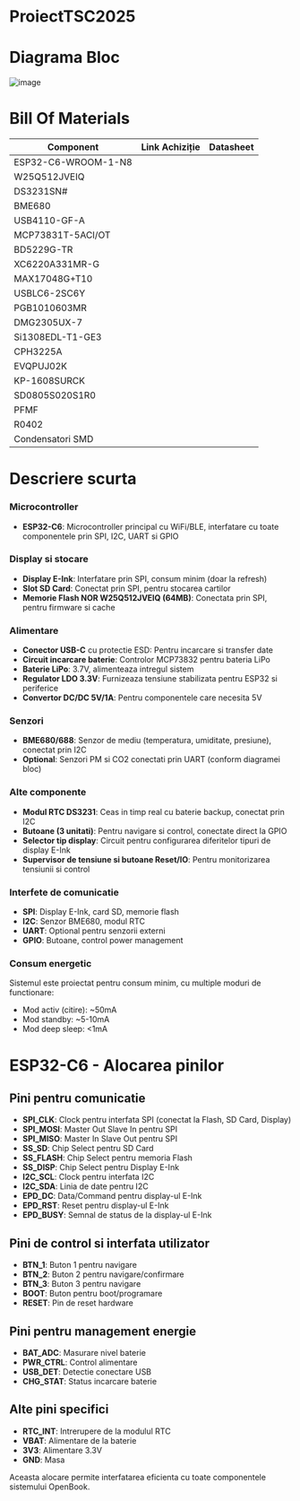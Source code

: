 # ProiectTSC2025

# Diagrama Bloc

![image](https://github.com/user-attachments/assets/395cf2fa-9804-4bfd-8931-e923f9c445ed)

# Bill Of Materials

| Component | Link Achiziție | Datasheet |
|-----------|---------------|-----------|
| ESP32-C6-WROOM-1-N8 |  | |
| W25Q512JVEIQ | | |
| DS3231SN# | | |
| BME680 | |
| USB4110-GF-A ||
| MCP73831T-5ACI/OT | |
| BD5229G-TR | |
| XC6220A331MR-G | |
| MAX17048G+T10 | |
| USBLC6-2SC6Y | |
| PGB1010603MR  ||
| DMG2305UX-7 | |
| Si1308EDL-T1-GE3 |  |
| CPH3225A | |
| EVQPUJ02K |  |
| KP-1608SURCK | |
| SD0805S020S1R0 |  |
| PFMF | |
| R0402 | |
| Condensatori SMD |  |

# Descriere scurta

### Microcontroller
- **ESP32-C6**: Microcontroller principal cu WiFi/BLE, interfatare cu toate componentele prin SPI, I2C, UART si GPIO

### Display si stocare
- **Display E-Ink**: Interfatare prin SPI, consum minim (doar la refresh)
- **Slot SD Card**: Conectat prin SPI, pentru stocarea cartilor
- **Memorie Flash NOR W25Q512JVEIQ (64MB)**: Conectata prin SPI, pentru firmware si cache

### Alimentare
- **Conector USB-C** cu protectie ESD: Pentru incarcare si transfer date
- **Circuit incarcare baterie**: Controlor MCP73832 pentru bateria LiPo
- **Baterie LiPo**: 3.7V, alimenteaza intregul sistem
- **Regulator LDO 3.3V**: Furnizeaza tensiune stabilizata pentru ESP32 si periferice
- **Convertor DC/DC 5V/1A**: Pentru componentele care necesita 5V

### Senzori
- **BME680/688**: Senzor de mediu (temperatura, umiditate, presiune), conectat prin I2C
- **Optional**: Senzori PM si CO2 conectati prin UART (conform diagramei bloc)

### Alte componente
- **Modul RTC DS3231**: Ceas in timp real cu baterie backup, conectat prin I2C
- **Butoane (3 unitati)**: Pentru navigare si control, conectate direct la GPIO
- **Selector tip display**: Circuit pentru configurarea diferitelor tipuri de display E-Ink
- **Supervisor de tensiune si butoane Reset/IO**: Pentru monitorizarea tensiunii si control

### Interfete de comunicatie
- **SPI**: Display E-Ink, card SD, memorie flash
- **I2C**: Senzor BME680, modul RTC
- **UART**: Optional pentru senzorii externi
- **GPIO**: Butoane, control power management

### Consum energetic
Sistemul este proiectat pentru consum minim, cu multiple moduri de functionare:
- Mod activ (citire): ~50mA
- Mod standby: ~5-10mA
- Mod deep sleep: <1mA

# ESP32-C6 - Alocarea pinilor

## Pini pentru comunicatie
- **SPI_CLK**: Clock pentru interfata SPI (conectat la Flash, SD Card, Display)
- **SPI_MOSI**: Master Out Slave In pentru SPI
- **SPI_MISO**: Master In Slave Out pentru SPI
- **SS_SD**: Chip Select pentru SD Card
- **SS_FLASH**: Chip Select pentru memoria Flash
- **SS_DISP**: Chip Select pentru Display E-Ink
- **I2C_SCL**: Clock pentru interfata I2C
- **I2C_SDA**: Linia de date pentru I2C
- **EPD_DC**: Data/Command pentru display-ul E-Ink
- **EPD_RST**: Reset pentru display-ul E-Ink
- **EPD_BUSY**: Semnal de status de la display-ul E-Ink

## Pini de control si interfata utilizator
- **BTN_1**: Buton 1 pentru navigare
- **BTN_2**: Buton 2 pentru navigare/confirmare
- **BTN_3**: Buton 3 pentru navigare
- **BOOT**: Buton pentru boot/programare
- **RESET**: Pin de reset hardware

## Pini pentru management energie
- **BAT_ADC**: Masurare nivel baterie
- **PWR_CTRL**: Control alimentare
- **USB_DET**: Detectie conectare USB
- **CHG_STAT**: Status incarcare baterie

## Alte pini specifici
- **RTC_INT**: Intrerupere de la modulul RTC
- **VBAT**: Alimentare de la baterie
- **3V3**: Alimentare 3.3V
- **GND**: Masa

Aceasta alocare permite interfatarea eficienta cu toate componentele sistemului OpenBook.
